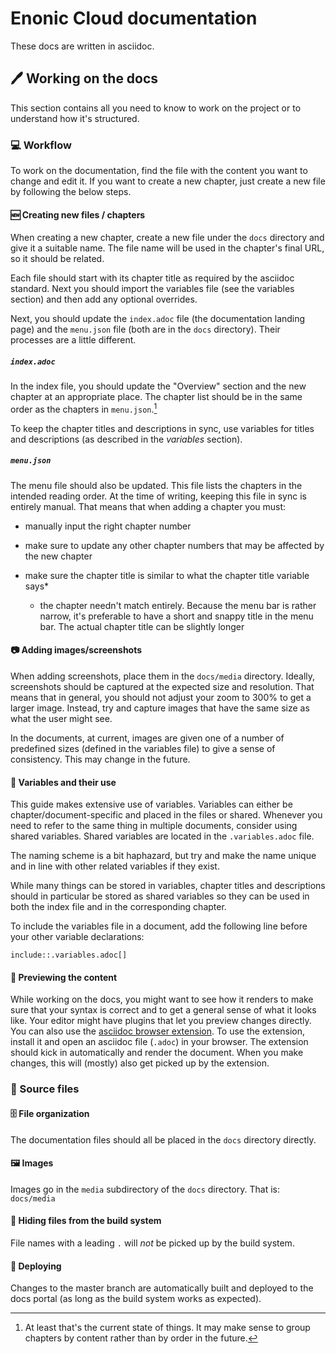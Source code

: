 # Enonic Cloud documentation

These docs are written in asciidoc.

## 🖊️ Working on the docs

This section contains all you need to know to work on the project or
to understand how it's structured.

### 💻 Workflow

To work on the documentation, find the file with the content you want
to change and edit it. If you want to create a new chapter, just
create a new file by following the below steps.

#### 🆕 Creating new files / chapters

When creating a new chapter, create a new file under the `docs`
directory and give it a suitable name. The file name will be used in
the chapter's final URL, so it should be related.

Each file should start with its chapter title as required by the
asciidoc standard. Next you should import the variables file (see the
variables section) and then add any optional overrides.

Next, you should update the `index.adoc` file (the documentation landing
page) and the `menu.json` file (both are in the `docs` directory).
Their processes are a little different.

##### `index.adoc`

In the index file, you should update the "Overview" section and the
new chapter at an appropriate place. The chapter list should be in the
same order as the chapters in `menu.json`.[^1]

To keep the chapter titles and descriptions in sync, use variables for
titles and descriptions (as described in the _variables_ section).

##### `menu.json`

The menu file should also be updated. This file lists the chapters in
the intended reading order. At the time of writing, keeping this file
in sync is entirely manual. That means that when adding a chapter you
must:

- manually input the right chapter number
- make sure to update any other chapter numbers that may be affected
  by the new chapter
- make sure the chapter title is similar to what the chapter title
  variable says*

  * the chapter needn't match entirely. Because the menu bar is rather
    narrow, it's preferable to have a short and snappy title in the
    menu bar. The actual chapter title can be slightly longer

#### 📷 Adding images/screenshots

When adding screenshots, place them in the `docs/media` directory.
Ideally, screenshots should be captured at the expected size and
resolution. That means that in general, you should not adjust your
zoom to 300% to get a larger image. Instead, try and capture images
that have the same size as what the user might see.

In the documents, at current, images are given one of a number of
predefined sizes (defined in the variables file) to give a sense of
consistency. This may change in the future.

#### 📛 Variables and their use

This guide makes extensive use of variables. Variables can either be
chapter/document-specific and placed in the files or shared. Whenever
you need to refer to the same thing in multiple documents, consider
using shared variables. Shared variables are located in the
`.variables.adoc` file.

The naming scheme is a bit haphazard, but try and make the name unique
and in line with other related variables if they exist.

While many things can be stored in variables, chapter titles and
descriptions should in particular be stored as shared variables so
they can be used in both the index file and in the corresponding chapter.

To include the variables file in a document, add the following line
before your other variable declarations:

``` asciidoc
include::.variables.adoc[]
```

#### 👀 Previewing the content

While working on the docs, you might want to see how it renders to
make sure that your syntax is correct and to get a general sense of
what it looks like. Your editor might have plugins that let you
preview changes directly. You can also use the [asciidoc browser
extension](https://github.com/asciidoctor/asciidoctor-browser-extension/).
To use the extension, install it and open an asciidoc file (`.adoc`)
in your browser. The extension should kick in automatically and
render the document. When you make changes, this will (mostly) also get picked
up by the extension.

### 📄 Source files

#### 🗄 File organization

The documentation files should all be placed in the `docs` directory directly.

#### 🖼️ Images

Images go in the `media` subdirectory of the `docs` directory. That
is: `docs/media`

#### 🤫 Hiding files from the build system

File names with a leading `.` will _not_ be picked up by the build system.

#### 🚢 Deploying

Changes to the master branch are automatically built and deployed to the docs portal (as long as the build system works as expected).

[^1]: At least that's the current state of things. It may make sense
    to group chapters by content rather than by order in the future.
